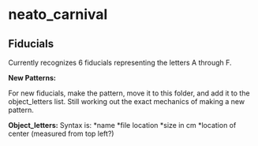 neato_carnival
==============

Fiducials
----------
Currently recognizes 6 fiducials representing the letters A through F.

**New Patterns:**

For new fiducials, make the pattern, move it to this folder, and add it to the object_letters list. Still working out the exact mechanics of making a new pattern.
 
**Object_letters:**
Syntax is:
*name
*file location
*size in cm
*location of center (measured from top left?)
 